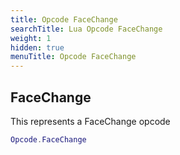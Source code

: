 ```yaml
---
title: Opcode FaceChange
searchTitle: Lua Opcode FaceChange
weight: 1
hidden: true
menuTitle: Opcode FaceChange
---
```

## FaceChange

This represents a FaceChange opcode
```lua
Opcode.FaceChange
```